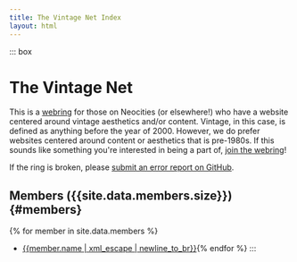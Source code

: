 ```yaml
---
title: The Vintage Net Index
layout: html
---
```

::: box
# The Vintage Net
This is a [webring](https://en.wikipedia.org/wiki/Webring) for those on Neocities (or elsewhere!) who have a website centered around vintage aesthetics and/or content. 
Vintage, in this case, is defined as anything before the year of 2000. However, we do prefer websites centered around content or aesthetics that is pre-1980s.
If this sounds like something you're interested in being a part of, [join the webring]({{'join'|relative_url}})!

If the ring is broken, please [submit an error report on GitHub](https://github.com/AstroWildcat/thevintagenet/issues/new/).

## Members ({{site.data.members.size}}) {#members}
{% for member in site.data.members %}
- <a href="{{member.url | xml_escape}}" markdown=0>{{member.name | xml_escape | newline_to_br}}</a>{% endfor %}
:::
